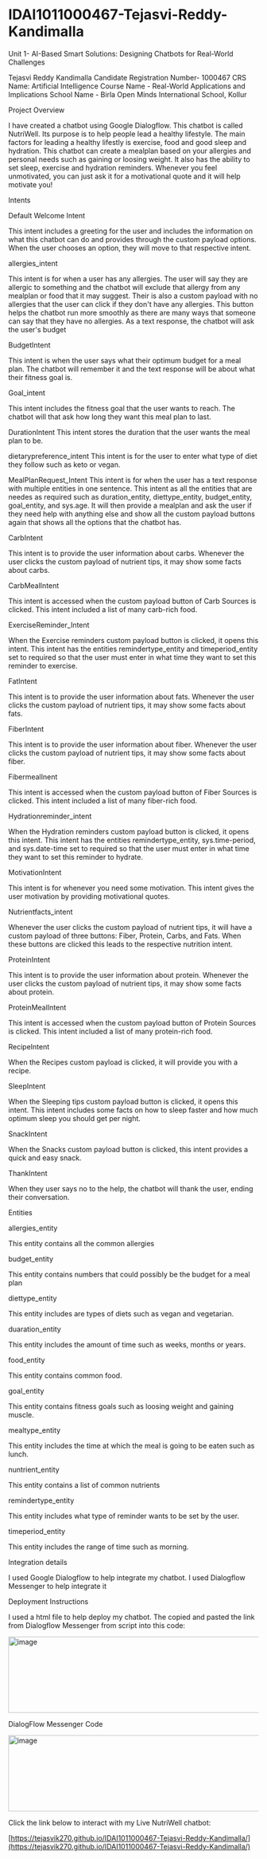 # IDAI1011000467-Tejasvi-Reddy-Kandimalla
Unit 1- AI-Based Smart Solutions: Designing Chatbots for Real-World Challenges

Tejasvi Reddy Kandimalla
Candidate Registration Number- 1000467
CRS Name: Artificial Intelligence
Course Name - Real-World Applications and Implications
School Name - Birla Open Minds International School, Kollur


Project Overview

I have created a chatbot using Google Dialogflow. This chatbot is called NutriWell. Its purpose is to help people lead a healthy lifestyle. The main factors for leading a healthy lifestly is exercise, food and good sleep and hydration. This chatbot can create a mealplan based on your allergies and personal needs such as gaining or loosing weight. It also has the ability to set sleep, exercise and hydration reminders. Whenever you feel unmotivated, you can just ask it for a motivational quote and it will help motivate you!

Intents

Default Welcome Intent

This intent includes a greeting for the user and includes the information on what this chatbot can do and provides through the custom payload options. When the user chooses an option, they will move to that respective intent. 

allergies_intent

This intent is for when a user has any allergies. The user will say they are allergic to something and the chatbot will exclude that allergy from any mealplan or food that it may suggest. Their is also a custom payload with no allergies that the user can click if they don't have any allergies. This button helps the chatbot run more smoothly as there are many ways that someone can say that they have no allergies. As a text response, the chatbot will ask the user's budget

BudgetIntent

This intent is when the user says what their optimum budget for a meal plan. The chatbot will remember it and the text response will be about what their fitness goal is. 

Goal_intent

This intent includes the fitness goal that the user wants to reach. The chatbot will that ask how long they want this meal plan to last. 

DurationIntent
This intent stores the duration that the user wants the meal plan to be. 

dietarypreference_intent
This intent is for the user to enter what type of diet they follow such as keto or vegan.

MealPlanRequest_Intent
This intent is for when the user has a text response with multiple entities in one sentence. This intent as all the entities that are needes as required such as duration_entity, diettype_entity, budget_entity, goal_entity, and sys.age. It will then provide a mealplan and ask the user if they need help with anything else and show all the custom payload buttons again that shows all the options that the chatbot has. 

CarbIntent

This intent is to provide the user information about carbs. Whenever the user clicks the custom payload of nutrient tips, it may show some facts about carbs. 

CarbMealIntent

This intent is accessed when the custom payload button of Carb Sources is clicked. This intent included a list of many carb-rich food. 

ExerciseReminder_Intent

When the Exercise reminders custom payload button is clicked, it opens this intent. This intent has the entities remindertype_entity and timeperiod_entity set to required so that the user must enter in what time they want to set this reminder to exercise. 

FatIntent

This intent is to provide the user information about fats. Whenever the user clicks the custom payload of nutrient tips, it may show some facts about fats.

FiberIntent

This intent is to provide the user information about fiber. Whenever the user clicks the custom payload of nutrient tips, it may show some facts about fiber.

FibermealInent

This intent is accessed when the custom payload button of Fiber Sources is clicked. This intent included a list of many fiber-rich food. 

Hydrationreminder_intent

When the Hydration reminders custom payload button is clicked, it opens this intent. This intent has the entities remindertype_entity, sys.time-period, and sys.date-time set to required so that the user must enter in what time they want to set this reminder to hydrate.

MotivationIntent

This intent is for whenever you need some motivation. This intent gives the user motivation by providing motivational quotes. 

Nutrientfacts_intent

Whenever the user clicks the custom payload of nutrient tips, it will have a custom payload of three buttons: Fiber, Protein, Carbs, and Fats. When these buttons are clicked this leads to the respective nutrition intent. 

ProteinIntent

This intent is to provide the user information about protein. Whenever the user clicks the custom payload of nutrient tips, it may show some facts about protein.

ProteinMealIntent

This intent is accessed when the custom payload button of Protein Sources is clicked. This intent included a list of many protein-rich food. 

RecipeIntent

When the Recipes custom payload is clicked, it will provide you with a recipe. 

SleepIntent

When the Sleeping tips custom payload button is clicked, it opens this intent. This intent includes some facts on how to sleep faster and how much optimum sleep you should get per night. 

SnackIntent

When the Snacks custom payload button is clicked, this intent provides a quick and easy snack. 

ThankIntent

When they user says no to the help, the chatbot will thank the user, ending their conversation. 

Entities

allergies_entity

This entity contains all the common allergies

budget_entity

This entity contains numbers that could possibly be the budget for a meal plan

diettype_entity

This entity includes are types of diets such as vegan and vegetarian.

duaration_entity

This entity includes the amount of time such as weeks, months or years.

food_entity

This entity contains common food. 

goal_entity

This entity contains fitness goals such as loosing weight and gaining muscle.

mealtype_entity

This entity includes the time at which the meal is going to be eaten such as lunch.

nuntrient_entity

This entity contains a list of common nutrients

remindertype_entity

This entity includes what type of reminder wants to be set by the user.

timeperiod_entity

This entity includes the range of time such as morning. 

Integration details

I used Google Dialogflow to help integrate my chatbot. I used Dialogflow Messenger to help integrate it

Deployment Instructions

I used a html file to help deploy my chatbot. The copied and pasted the link from Dialogflow Messenger from script into this code:

<img width="707" height="153" alt="image" src="https://github.com/user-attachments/assets/8a5caeab-1f55-4cff-a88c-973d85fe3488" />

DialogFlow Messenger Code

<img width="707" height="153" alt="image" src="https://github.com/user-attachments/assets/b9a8338b-dade-4a41-b6e2-c2e202429011" />


Click the link below to interact with my Live NutriWell chatbot:

[https://tejasvik270.github.io/IDAI1011000467-Tejasvi-Reddy-Kandimalla/](https://tejasvik270.github.io/IDAI1011000467-Tejasvi-Reddy-Kandimalla/)

